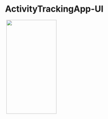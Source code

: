 # ActivityTrackingApp-UI

<img src="https://tefumaru.com/wp-content/uploads/2020/11/29cfa81d0500a1561cdd3bda2f0daccd-1280x720.png" data-lazy-type="image" data-lazy-src="https://tefumaru.com/wp-content/uploads/2020/11/29cfa81d0500a1561cdd3bda2f0daccd-1280x720.png" class="lazy attachment-large_size size-large_size wp-post-image lazy-loaded" alt="" data-lazy-srcset="https://tefumaru.com/wp-content/uploads/2020/11/29cfa81d0500a1561cdd3bda2f0daccd-1280x720.png 1280w, https://tefumaru.com/wp-content/uploads/2020/11/29cfa81d0500a1561cdd3bda2f0daccd-320x180.png 320w, https://tefumaru.com/wp-content/uploads/2020/11/29cfa81d0500a1561cdd3bda2f0daccd-640x360.png 640w" data-lazy-sizes="(max-width: 1280px) 100vw, 1280px" srcset="https://tefumaru.com/wp-content/uploads/2020/11/29cfa81d0500a1561cdd3bda2f0daccd-1280x720.png 1280w, https://tefumaru.com/wp-content/uploads/2020/11/29cfa81d0500a1561cdd3bda2f0daccd-320x180.png 320w, https://tefumaru.com/wp-content/uploads/2020/11/29cfa81d0500a1561cdd3bda2f0daccd-640x360.png 640w" sizes="(max-width: 1280px) 100vw, 1280px">

<img class="lazy alignnone wp-image-2484 lazy-loaded" src="http://tefumaru.com/wp-content/uploads/2020/11/diet.gif" data-lazy-type="image" data-lazy-src="http://tefumaru.com/wp-content/uploads/2020/11/diet.gif" alt="" width="165" height="308">
